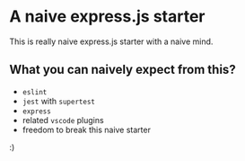 # A naive express.js starter

This is really naive express.js starter with a naive mind.

## What you can naively expect from this?

* `eslint`
* `jest` with `supertest`
* `express`
* related `vscode` plugins
* freedom to break this naive starter

:)